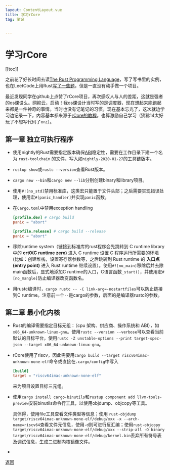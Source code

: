 ```yaml
---
layout: ContentLayout.vue
title: 学习rCore
tag: 笔记


---
```



# 学习rCore

[[toc]]

之前花了好长时间去读[The Rust Programming Language](https://doc.rust-lang.org/book/#the-rust-programming-language)，写了写书里的实例，也在LeetCode上用Rust[写了一些题](https://github.com/Forsworns/OJ_Diary)，但是一直没有动手做一个项目。

最近发现同学在github上点赞了rCore项目，再次感叹人与人的差距，这就是强者的os课设么。网抑云，启动！我os课设计当时写的是调度器，现在想起来能跑起来都是一件神奇的事情。当时也没有记笔记的习惯，现在基本忘光了，这次就边学习边记录一下，内容基本都来源于[rCore的教程](https://rcore-os.github.io/rCore_tutorial_doc/)。也算激励自己学习（狒狒14太好玩了不想写代码了orz）。

## 第一章 独立可执行程序

- 使用nightly的Rust需要指定版本确保[ABI](https://stackoverflow.com/questions/2171177/what-is-an-application-binary-interface-abi/2456882)稳定性，需要在工作目录下建一个名为 `rust-toolchain` 的文件，写入如`nightly-2020-01-27`的工具链版本。

- `rustup show`或`rustc --version`查看Rust版本。

- `cargo new --bin`和`cargo new --lib`分别创建binary和library项目。

- 使用`#![no_std]`禁用标准库，这类宏只能置于文件头部；之后需要实现错误处理，使用宏`#[panic_handler]`并实现`panic`函数。

- 在`Cargo.toml`中禁用exception handling

  ```toml
  [profile.dev] # cargo build
  panic = "abort"
  
  [profile.release] # cargo build --release
  panic = "abort"
  ```

- 移除runtime system（链接到标准库的rust程序会先跳转到 C runtime library 中的 **crt0(C runtime zero)** 进入 C runtime 设置 C 程序运行所需要的环境(比如：创建堆栈，设置寄存器参数等，之后跳转到 Rust runtime 的 **入口点(entry point)** 进入 Rust runtime 继续设置）。使用`#![no_main]`移除后并去除main函数后，显式地添加C runtime的入口，C语言函数`_start()`，并使用宏`#[no_mangle]`防止编译器改变函数名。

- 用rustc编译时，`cargo rustc -- -C link-arg=-nostartfiles`可以防止链接到C runtime。注意前一个`--`是cargo的参数，后面的是编译器rustc的参数。

## 第二章 最小化内核

- Rust的编译需要指定目标元组：（cpu 架构、供应商、操作系统和 ABI），如`x86_64-unknown-linux-gnu`。使用`rustc --version --verbose`可以查看当前默认的目标平台，使用`rustc -Z unstable-options --print target-spec-json --target x86_64-unknown-linux-gnu`。

- rCore使用了riscv，因此需要用`cargo build --target riscv64imac-unknown-none-elf`命令或直接在`.cargo/config`中写入

    ```toml
    [build]
    target = "riscv64imac-unknown-none-elf"
    ```
    
    来为项目设置目标三元组。
    
- 使用`cargo install cargo-binutils`和`rustup component add llvm-tools-preview`安装binutils命令行工具，以使用objdump、objcopy等工具。

    具体得，使用file工具查看文件类型等信息；使用 `rust-objdump target/riscv64imac-unknown-none-elf/debug/xxx -x --arch-name=riscv64`查看文件元信息，使用`-d`则可进行反汇编；使用`rust-objcopy target/riscv64imac-unknown-none-elf/debug/xxx --strip-all -O binary target/riscv64imac-unknown-none-elf/debug/kernel.bin`丢弃所有符号表及调试信息，生成二进制内核镜像文件。

- 



[返回](/zh/blogs/)